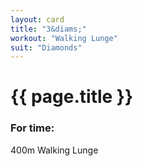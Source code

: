 ```yaml
---
layout: card
title: "3&diams;"
workout: "Walking Lunge"
suit: "Diamonds"
---
```


<h1 class="red">{{ page.title }}</h1>

<h3>For time:</h3>
<p>400m Walking Lunge</p>
